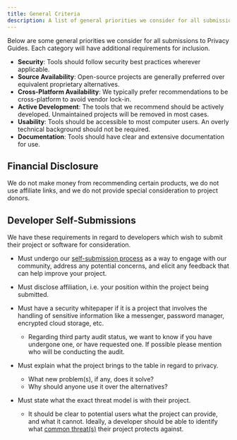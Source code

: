 ```yaml
---
title: General Criteria
description: A list of general priorities we consider for all submissions to Privacy Guides.
---
```


Below are some general priorities we consider for all submissions to Privacy Guides. Each category will have additional requirements for inclusion.

- **Security**: Tools should follow security best practices wherever applicable.
- **Source Availability**: Open-source projects are generally preferred over equivalent proprietary alternatives.
- **Cross-Platform Availability**: We typically prefer recommendations to be cross-platform to avoid vendor lock-in.
- **Active Development**: The tools that we recommend should be actively developed. Unmaintained projects will be removed in most cases.
- **Usability**: Tools should be accessible to most computer users. An overly technical background should not be required.
- **Documentation**: Tools should have clear and extensive documentation for use.

## Financial Disclosure

We do not make money from recommending certain products, we do not use affiliate links, and we do not provide special consideration to project donors.

## Developer Self-Submissions

We have these requirements in regard to developers which wish to submit their project or software for consideration.

- Must undergo our [self-submission process](https://discuss.privacyguides.net/t/about-the-project-showcase-category/114) as a way to engage with our community, address any potential concerns, and elicit any feedback that can help improve your project.

- Must disclose affiliation, i.e. your position within the project being submitted.

- Must have a security whitepaper if it is a project that involves the handling of sensitive information like a messenger, password manager, encrypted cloud storage, etc.
    - Regarding third party audit status, we want to know if you have undergone one, or have requested one. If possible please mention who will be conducting the audit.

- Must explain what the project brings to the table in regard to privacy.
    - What new problem(s), if any, does it solve?
    - Why should anyone use it over the alternatives?

- Must state what the exact threat model is with their project.
    - It should be clear to potential users what the project can provide, and what it cannot. Ideally, a developer should be able to identify what [common threat(s)](../basics/common-threats.md) their project protects against.
